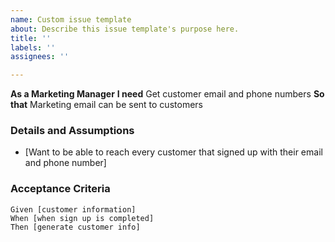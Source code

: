 ```yaml
---
name: Custom issue template
about: Describe this issue template's purpose here.
title: ''
labels: ''
assignees: ''

---
```


**As a Marketing Manager**
 **I need** Get customer email and phone numbers 
 **So that** Marketing email can be sent to customers 
   
 ### Details and Assumptions
 * [Want to be able to reach every customer that signed up with their email and phone number]
   
 ### Acceptance Criteria  
   
 ```gherkin
 Given [customer information]
 When [when sign up is completed]
 Then [generate customer info]
